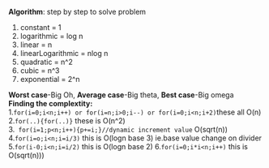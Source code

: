 **Algorithm**: step by step to solve problem

1. constant = 1   
2. logarithmic = log n   
3. linear = n   
4. linearLogarithmic = nlog n   
5. quadratic = n^2   
6. cubic = n^3   
7. exponential = 2^n 

**Worst case**-Big Oh, **Average case**-Big theta, **Best case**-Big omega  
**Finding the complextity:**  
1.```for(i=0;i<n;i++) or for(i=n;i>0;i--) or for(i=0;i<n;i+2)```these all O(n)  
2.```for(..){for(..)}``` these is O(n^2)  
3.``` for(i=1;p<n;i++){p+=i;}//dynamic increment value``` O(sqrt(n))  
4.```for(i=o;i<n;i=i/3)``` this is O(logn base 3) ie.base value change on divider
5.```for(i-0;i<n;i=i/2)``` this is O(logn base 2)
6.```for(i=0;i*i<n;i++)``` this is O(sqrt(n)))
